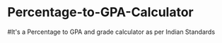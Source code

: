 # Percentage-to-GPA-Calculator
#It's a Percentage to GPA and grade calculator as per Indian Standards

